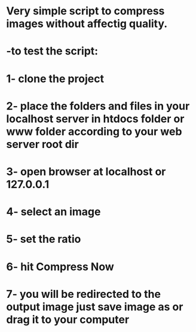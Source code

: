 # Very simple script to compress images without affectig quality.

# -to test the script:
  # 1- clone the project
  # 2- place the folders and files in your localhost server in htdocs folder or www folder according to your web server root dir
  # 3- open browser at localhost or 127.0.0.1
  # 4- select an image
  # 5- set the ratio
  # 6- hit Compress Now
  # 7- you will be redirected to the output image just save image as or drag it to your computer
